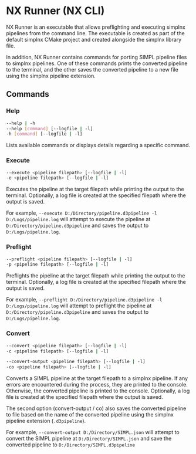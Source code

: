 # NX Runner (NX CLI)

NX Runner is an executable that allows preflighting and executing simplnx pipelines from the command line. The executable is created as part of the default simplnx CMake project and created alongside the simplnx library file.

In addition, NX Runner contains commands for porting SIMPL pipeline files to simplnx pipelines. One of these commands prints the converted pipeline to the terminal, and the other saves the converted pipeline to a new file using the simplnx pipeline extension.

## Commands

### Help

```bash
--help | -h
--help [command] [--logfile | -l]
-h [command] [--logfile | -l]
```

Lists available commands or displays details regarding a specific command.

### Execute

```bash
--execute <pipeline filepath> [--logfile | -l]
-e <pipeline filepath> [--logfile | -l]
```

Executes the pipeline at the target filepath while printing the output to the terminal. Optionally, a log file is created at the specified filepath where the output is saved.

For example, ```--execute D:/Directory/pipeline.d3pipeline -l D:/Logs/pipeline.log``` will attempt to execute the pipeline at `D:/Directory/pipeline.d3pipeline` and saves the output to `D:/Logs/pipeline.log`.

### Preflight

```bash
--preflight <pipeline filepath> [--logfile | -l]
-p <pipeline filepath> [--logfile | -l]
```

Preflights the pipeline at the target filepath while printing the output to the terminal. Optionally, a log file is created at the specified filepath where the output is saved.

For example, ```--preflight D:/Directory/pipeline.d3pipeline -l D:/Logs/pipeline.log``` will attempt to preflight the pipeline at `D:/Directory/pipeline.d3pipeline` and saves the output to `D:/Logs/pipeline.log`.

### Convert

```bash
--convert <pipeline filepath> [--logfile | -l]
-c <pipeline filepath> [--logfile | -l]

--convert-output <pipeline filepath> [--logfile | -l]
-co <pipeline filepath> [--logfile | -l]
```

Converts a SIMPL pipeline at the target filepath to a simplnx pipeline. If any errors are encountered during the process, they are printed to the console. Otherwise, the converted pipeline is printed to the console. Optionally, a log file is created at the specified filepath where the output is saved.

The second option (convert-output / co) also saves the converted pipeline to file based on the name of the converted pipeline using the simplnx pipeline extension (`.d3pipeline`).

For example, ```--convert-output D:/Directory/SIMPL.json``` will attempt to convert the SIMPL pipeline at `D:/Directory/SIMPL.json` and save the converted pipeline to `D:/Directory/SIMPL.d3pipeline`
